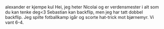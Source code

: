 alexander er kjempe kul
Hei, jeg heter Nicolai og er verdensmester i alt som du kan tenke deg<3
Sebastian kan backflip, men jeg har tatt dobbel backflip. Jeg spilte fotballkamp igår og scorte hat-trick mot bjørnemyr. Vi vant 6-4.
